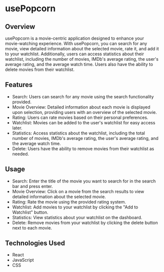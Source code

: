 # usePopcorn

## Overview
usePopcorn is a movie-centric application designed to enhance your movie-watching experience. With usePopcorn, you can search for any movie, view detailed information about the selected movie, rate it, and add it to your watchlist. Additionally, users can access statistics about their watchlist, including the number of movies, IMDb's average rating, the user's average rating, and the average watch time. Users also have the ability to delete movies from their watchlist.

## Features
* Search: Users can search for any movie using the search functionality provided.
* Movie Overview: Detailed information about each movie is displayed upon selection, providing users with an overview of the selected movie.
* Rating: Users can rate movies based on their personal preferences.
* Watchlist: Movies can be added to the user's watchlist for easy access later.
* Statistics: Access statistics about the watchlist, including the total number of movies, IMDb's average rating, the user's average rating, and the average watch time.
* Delete: Users have the ability to remove movies from their watchlist as needed.

## Usage
* Search: Enter the title of the movie you want to search for in the search bar and press enter.
* Movie Overview: Click on a movie from the search results to view detailed information about the selected movie.
* Rating: Rate the movie using the provided rating system.
* Watchlist: Add movies to your watchlist by clicking the "Add to Watchlist" button.
* Statistics: View statistics about your watchlist on the dashboard.
* Delete: Remove movies from your watchlist by clicking the delete button next to each movie.

## Technologies Used
* React
* JavaScript
* CSS
